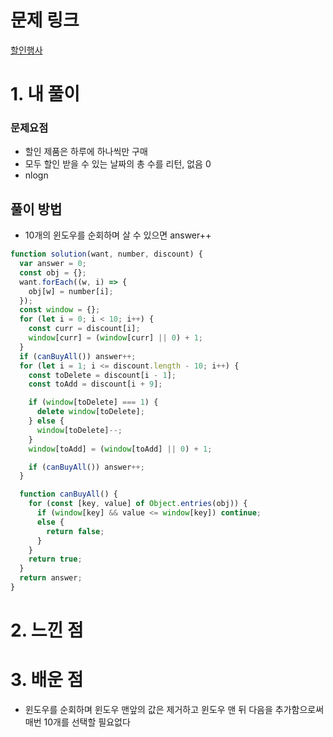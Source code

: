 # 문제 링크

[할인행사](https://school.programmers.co.kr/learn/courses/30/lessons/131127)

# 1. 내 풀이

### 문제요점

- 할인 제품은 하루에 하나씩만 구매
- 모두 할인 받을 수 있는 날짜의 총 수를 리턴, 없음 0
- nlogn

## 풀이 방법

- 10개의 윈도우를 순회하며 살 수 있으면 answer++

```js
function solution(want, number, discount) {
  var answer = 0;
  const obj = {};
  want.forEach((w, i) => {
    obj[w] = number[i];
  });
  const window = {};
  for (let i = 0; i < 10; i++) {
    const curr = discount[i];
    window[curr] = (window[curr] || 0) + 1;
  }
  if (canBuyAll()) answer++;
  for (let i = 1; i <= discount.length - 10; i++) {
    const toDelete = discount[i - 1];
    const toAdd = discount[i + 9];

    if (window[toDelete] === 1) {
      delete window[toDelete];
    } else {
      window[toDelete]--;
    }
    window[toAdd] = (window[toAdd] || 0) + 1;

    if (canBuyAll()) answer++;
  }

  function canBuyAll() {
    for (const [key, value] of Object.entries(obj)) {
      if (window[key] && value <= window[key]) continue;
      else {
        return false;
      }
    }
    return true;
  }
  return answer;
}
```

# 2. 느낀 점

# 3. 배운 점

- 윈도우를 순회하며 윈도우 맨앞의 값은 제거하고 윈도우 맨 뒤 다음을 추가함으로써 매번 10개를 선택할 필요없다
